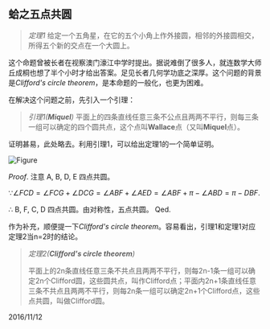 ## 蛤之五点共圆

> *定理1* 给定一个五角星，在它的五个小角上作外接圆，相邻的外接圆相交，所得五个新的交点在一个大圆上。

这个命题曾被长者在视察澳门濠江中学时提出。据说难倒了很多人，就连数学大师丘成桐也想了半个小时才给出答案。足见长者几何学功底之深厚。这个问题的背景是*Clifford's circle theorem*，是本命题的一般化，也更为困难。

在解决这个问题之前，先引入一个引理：

> *引理1(**Miquel**)* 平面上的四条直线任意三条不公点且两两不平行，则每三条一组可以确定的四个圆共点，这个点叫**Wallace**点（又叫**Miquel**点）。

证明甚易，此处略去。利用引理1，可以给出定理1的一个简单证明。

![Figure](file:///home/kyo/图片/5circles.jpg)

*Proof*.  注意 A, B, D, E 四点共圆。

$\because \angle FCD=\angle FCG+\angle DCG=\angle ABF+\angle AED=\angle ABF+\pi-\angle ABD=\pi-DBF$.

$\therefore$ B, F, C, D 四点共圆。由对称性，五点共圆。 Qed.

作为补充，顺便提一下*Clifford's circle theorem*。容易看出，引理1和定理1对应定理2当n=2时的结论。

> *定理2(**Clifford's circle theorem**)*
>
> 平面上的2n条直线任意三条不共点且两两不平行，则每2n-1条一组可以确定2n个Clifford圆，这些圆共点，叫作Clifford点；平面内2n+1条直线任意三条不共点且两两不平行，则每2n条一组可以确定2n+1个Clifford点，这些点共圆，叫做Clifford圆。

2016/11/12